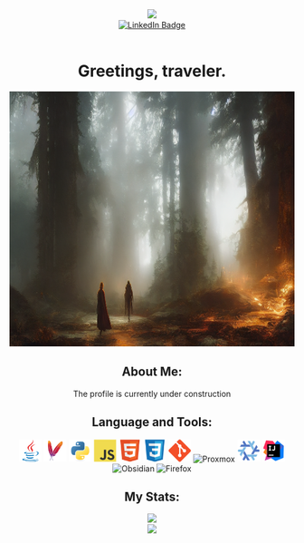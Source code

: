 <div id="header" align="center">
  <img src="https://media.giphy.com/media/M9gbBd9nbDrOTu1Mqx/giphy.gif" width="100"/>
  <div id="badges">
    <a href="your-linkedin-URL">
      <img src="https://img.shields.io/badge/LinkedIn-blue?style=for-the-badge&logo=linkedin&logoColor=white" alt="LinkedIn Badge"/>
    </a>
  </div>
  <img src="https://komarev.com/ghpvc/?username=luisillig&style=flat-square&color=blue" alt=""/>
</div>

<div id="greetings" align="center">
  <h1 align="center"> Greetings, traveler.</h1>
  <img src="traveler.png" width="800" height="450"/>
</div>

<h2 align="center">About Me:</h2>
<div align="center">The profile is currently under construction</div>

<h2 align="center">Language and Tools:</h2>
<div align="center">
  <img src="https://github.com/devicons/devicon/blob/master/icons/java/java-original.svg" title="Java" alt="Java" width="40" height="40"/>
  <img src="https://github.com/devicons/devicon/blob/develop/icons/maven/maven-original.svg" title="Maven" alt="Maven" width="40" height="40"/>
  <img src="https://github.com/devicons/devicon/blob/master/icons/python/python-original.svg" title="Python" alt="Python" width="40" height="40"/>
  <img src="https://github.com/devicons/devicon/blob/master/icons/javascript/javascript-original.svg" title="JacaScript" alt="JavaScript" width="40" height="40"/>
  <img src="https://github.com/devicons/devicon/blob/master/icons/html5/html5-original.svg" title="html5" alt="html5" width="40" height="40"/>
  <img src="https://github.com/devicons/devicon/blob/master/icons/css3/css3-original.svg" title="css3" alt="css3" width="40" height="40"/>
  <img src="https://github.com/devicons/devicon/blob/master/icons/git/git-original.svg" title="Git" alt="Git" width="40" height="40"/>
  <img src="https://github.com/loganmarchione/homelab-svg-assets/blob/main/assets/proxmox.svg" title="Proxmox" alt="Proxmox" width="40" height="40"/>
  <img src="https://github.com/devicons/devicon/blob/master/icons/nixos/nixos-original.svg" title="NixOS" alt="NixOS" width="40" height="40"/>
  <img src="https://github.com/devicons/devicon/blob/develop/icons/intellij/intellij-original.svg" title="IntelliJ" alt="IntelliJ" width="40" height="40"/>
  <img src="https://github.com/loganmarchione/homelab-svg-assets/blob/main/assets/obsidian.svg" title="Obsidian" alt="Obsidian" width="40" height="40"/>
  <img src="https://github.com/loganmarchione/homelab-svg-assets/blob/main/assets/mozillafirefoxbrowser.svg" title="Firefox" alt="Firefox" width="40" height="40"/>
</div>

<h2 align="center">My Stats:</h2>
<div id="stats" align="center">
  <div>
    <img src="http://github-readme-streak-stats.herokuapp.com?user=LuisIllig&theme=highcontrast&date_format=j%20M%5B%20Y%5D"/>
  </div>
  <div>
    <img src="https://github-readme-stats.vercel.app/api/top-langs/?username=LuisIllig&layout=compact&theme=vision-friendly-dark"/>
  </div>
</div>

<!--
resources:
- https://www.sitepoint.com/github-profile-readme/


-->